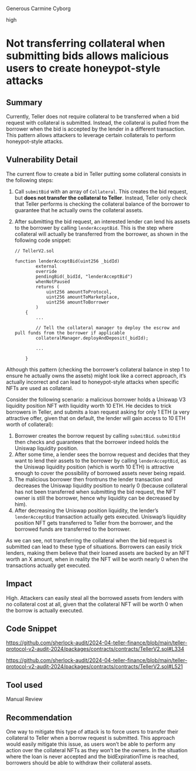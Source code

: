 Generous Carmine Cyborg

high

# Not transferring collateral when submitting bids allows malicious users to create honeypot-style attacks

## Summary
Currently, Teller does not require collateral to be transferred when a bid request with collateral is submitted. Instead, the collateral is pulled from the borrower when the bid is accepted by the lender in a different transaction. This pattern allows attackers to leverage certain collaterals to perform honeypot-style attacks.

## Vulnerability Detail

The current flow to create a bid in Teller putting some collateral consists in the following steps:

1. Call `submitBid` with an array of `Collateral`. This creates the bid request, but **does not transfer the collateral to Teller**. Instead, Teller only check that Teller performs is checking the collateral balance of the borrower to guarantee that he actually owns the collateral assets.
2. After submitting the bid request, an interested lender can lend his assets to the borrower by calling `lenderAcceptBid`. This is the step where collateral will actually be transferred from the borrower, as shown in the following code snippet:
    
    ```solidity
    // TellerV2.sol
    
    function lenderAcceptBid(uint256 _bidId)
            external
            override
            pendingBid(_bidId, "lenderAcceptBid")
            whenNotPaused
            returns (
                uint256 amountToProtocol,
                uint256 amountToMarketplace,
                uint256 amountToBorrower
            )
        {
            ...
    
            // Tell the collateral manager to deploy the escrow and pull funds from the borrower if applicable
            collateralManager.deployAndDeposit(_bidId);
            
            ...
            
        }
    ```
    

Although this pattern (checking the borrower’s collateral balance in step 1 to ensure he actually owns the assets) might look like a correct approach, it’s actually incorrect and can lead to honeypot-style attacks when specific NFTs are used as collateral.

Consider the following scenario: a malicious borrower holds a Uniswap V3 liquidity position NFT with liquidity worth 10 ETH. He decides to trick borrowers in Teller, and submits a loan request asking for only 1 ETH (a very attractive offer, given that on default, the lender will gain access to 10 ETH worth of collateral):

1. Borrower creates the borrow request by calling `submitBid`. `submitBid` then checks and guarantees that the borrower indeed holds the Uniswap liquidity position.
2. After some time, a lender sees the borrow request and decides that they want to lend their assets to the borrower by calling `lenderAcceptBid`, as the Uniswap liquidity position (which is worth 10 ETH) is attractive enough to cover the possibility of borrowed assets never being repaid. 
3. The malicious borrower then frontruns the lender transaction and decreases the Uniswap liquidity position to nearly 0 (because collateral has not been transferred when submitting the bid request, the NFT owner is still the borrower, hence why liquidity can be decreased by him). 
4. After decreasing the Uniswap position liquidity, the lender’s `lenderAcceptBid` transaction actually gets executed. Uniswap’s liquidity position NFT gets transferred to Teller from the borrower, and the borrowed funds are transferred to the borrower.

As we can see, not transferring the collateral when the bid request is submitted can lead to these type of situations. Borrowers can easily trick lenders, making them believe that their loaned assets are backed by an NFT worth an X amount, when in reality the NFT will be worth nearly 0 when the transactions actually get executed.

## Impact

High. Attackers can easily steal all the borrowed assets from lenders with no collateral cost at all, given that the collateral NFT will be worth 0 when the borrow is actually executed.

## Code Snippet

https://github.com/sherlock-audit/2024-04-teller-finance/blob/main/teller-protocol-v2-audit-2024/packages/contracts/contracts/TellerV2.sol#L334

https://github.com/sherlock-audit/2024-04-teller-finance/blob/main/teller-protocol-v2-audit-2024/packages/contracts/contracts/TellerV2.sol#L521

## Tool used

Manual Review

## Recommendation

One way to mitigate this type of attack is to force users to transfer their collateral to Teller when a borrow request is submitted. This approach would easily mitigate this issue, as users won’t be able to perform any action over the collateral NFTs as they won’t be the owners. In the situation where the loan is never accepted and the bidExpirationTime is reached, borrowers should be able to withdraw their collateral assets.
